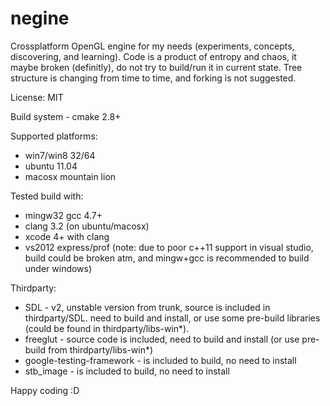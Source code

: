 negine
======

Crossplatform OpenGL engine for my needs (experiments, concepts, discovering, and learning). Code is a product of entropy and chaos, it maybe broken (definitly), do not try to build/run it in current state. Tree structure is changing from time to time, and forking is not suggested.

License: MIT

Build system - cmake 2.8+

Supported platforms:
* win7/win8 32/64
* ubuntu 11.04
* macosx mountain lion

Tested build with:
* mingw32 gcc 4.7+
* clang 3.2 (on ubuntu/macosx)
* xcode 4+ with clang
* vs2012 express/prof (note: due to poor c++11 support in visual studio, build could be broken atm, and mingw+gcc is recommended to build under windows)

Thirdparty:
* SDL - v2, unstable version from trunk, source is included in thirdparty/SDL. need to build and install, or use some pre-build libraries (could be found in thirdparty/libs-win*).
* freeglut - source code is included, need to build and install (or use pre-build from thirdparty/libs-win*)
* google-testing-framework - is included to build, no need to install
* stb_image - is included to build, no need to install

Happy coding :D

